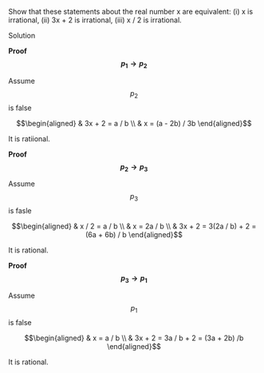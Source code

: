 Show that these statements about the real number x are equivalent: (i) x is irrational, (ii) 3x + 2 is irrational, (iii) x / 2 is irrational.

Solution

**Proof $$p_1 \rightarrow p_2$$**

Assume $$p_2$$ is false 

$$\begin{aligned}
& 3x + 2 = a / b \\
& x = (a - 2b) / 3b
\end{aligned}$$

It is ratiional.

**Proof $$p_2 \rightarrow p_3$$**

Assume $$p_3$$ is fasle

$$\begin{aligned} 
& x / 2 = a / b \\
& x = 2a / b \\
& 3x + 2 = 3(2a / b) + 2 = (6a + 6b) / b
\end{aligned}$$

It is rational.

**Proof $$p_3 \rightarrow p_1$$**

Assume $$p_1$$ is false

$$\begin{aligned}
& x = a / b \\
& 3x + 2 = 3a / b + 2 = (3a + 2b) /b
\end{aligned}$$

It is rational.